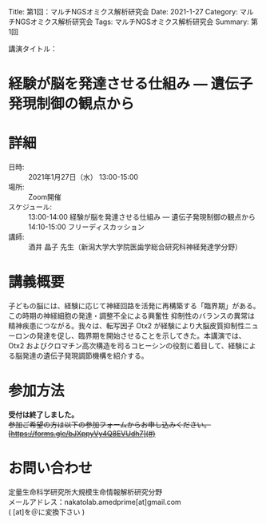 Title: 第1回：マルチNGSオミクス解析研究会
Date: 2021-1-27
Category: マルチNGSオミクス解析研究会
Tags: マルチNGSオミクス解析研究会
Summary: 第1回

<div class="detail">
  <dl>
    <dt>講演タイトル：</dt>
    <h1 class="Title">経験が脳を発達させる仕組み ― 遺伝子発現制御の観点から</h1>
  </dl>
</div>



# 詳細

<div class="detail">
  <dl>
    <dt>日時:</dt>
      <dd class="date">2021年1月27日（水） 13:00-15:00</dd>
    <dt>場所:</dt>
      <dd>Zoom開催</dd>
    <dt>スケジュール:</dt>
      <dd>13:00-14:00 経験が脳を発達させる仕組み ― 遺伝子発現制御の観点から</dd>
      <dd>14:10-15:00 フリーディスカッション</dd>
    <dt>講師:</dt>
      <dd class="Speaker">酒井 晶子 先生（新潟大学大学院医歯学総合研究科神経発達学分野）</dd>
  </dl>
</div>

# 講義概要
子どもの脳には、経験に応じて神経回路を活発に再構築する「臨界期」がある。この時期の神経細胞の発達・調整不全による興奮性 抑制性のバランスの異常は精神疾患につながる。我々は、転写因子 Otx2 が経験により大脳皮質抑制性ニューロンの発達を促し、臨界期を開始させることを示してきた。本講演では、 Otx2 およびクロマチン高次構造を司るコヒーシンの役割に着目して、経験による脳発達の遺伝子発現調節機構を紹介する。

# 参加方法
<strong>受付は終了しました。</strong><br>
<s>参加ご希望の方は以下の参加フォームからお申し込みください。</s><br>
<s>[https://forms.gle/bJXppyVy4Q8EVUdh7](#)</s>

# お問い合わせ
定量生命科学研究所大規模生命情報解析研究分野<br>
メールアドレス：nakatolab.amedprime[at]gmail.com<br>
( [at]を＠に変換下さい )